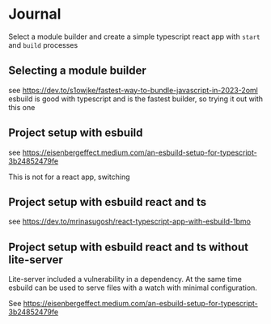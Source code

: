 # Journal

Select a module builder and create a simple typescript react app with `start` and `build` processes

## Selecting a module builder

see https://dev.to/s1owjke/fastest-way-to-bundle-javascript-in-2023-2oml
esbuild is good with typescript and is the fastest builder, so trying it out with this one

## Project setup with esbuild

see https://eisenbergeffect.medium.com/an-esbuild-setup-for-typescript-3b24852479fe

This is not for a react app, switching

## Project setup with esbuild react and ts

see https://dev.to/mrinasugosh/react-typescript-app-with-esbuild-1bmo

## Project setup with esbuild react and ts without lite-server
Lite-server included a vulnerability in a dependency. At the same time esbuild can be used to serve files with a watch with minimal configuration.

See https://eisenbergeffect.medium.com/an-esbuild-setup-for-typescript-3b24852479fe

